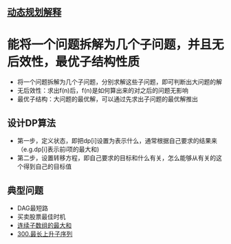 ## [动态规划解释](https://www.zhihu.com/question/23995189)
# 能将一个问题拆解为几个子问题，并且无后效性，最优子结构性质
- 将一个问题拆解为几个子问题，分别求解这些子问题，即可判断出大问题的解
- 无后效性：求出f(n)后，f(n)是如何算出来的对之后的问题无影响
- 最优子结构：大问题的最优解，可以通过先求出子问题的最优解推出
## 设计DP算法
- 第一步，定义状态，即把dp[i]设置为表示什么，通常根据自己要求的结果来（e.g.dp[i]表示前i项的最大和)
- 第二步，设置转移方程，即自己要求的目标和什么有关，怎么能够从有关的这个得到自己的目标值
## 典型问题
- DAG最短路
- 买卖股票最佳时机
- [连续子数组的最大和](https://leetcode-cn.com/problems/lian-xu-zi-shu-zu-de-zui-da-he-lcof/)
- [300.最长上升子序列](https://leetcode-cn.com/problems/longest-increasing-subsequence/)